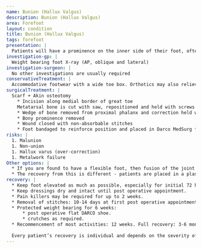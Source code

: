 ```yaml
---
name: Bunion (Hallux Valgus)
description: Bunion (Hallux Valgus)
area: Forefoot
layout: condition
title: Bunion (Hallux Valgus)
tags: forefoot
presentation: |
  Patients will have a prominence on the inner side of their foot, often associated with redness and pain. The great toe deviates laterally. The deformity usually becomes progressively worse with time. Patients may also experience pain under the ball of the foot (transfer metatarsalgia). 
investigation-gp: |
  Weight bearing foot X-ray (AP, oblique and lateral)
investigation-surgeon: |
  No other investigations are usually required
conservativeTreatment: |
  Accommodative footwear with a wide toe box. Orthotics may also relieve discomfort, especially if the patient has metatarsalgia.
surgicalTreatment: |
  Scarf + Akin osteotomy
    * Incision along medial border of great toe
    Metatarsal bone is cut with saw, repositioned and held with screws
    * Wedge of bone removed from proximal phalanx and correction held with staple
    * Bony prominence removed
    * Wound closed with non-absorbable stitches
    * Foot bandaged to reinforce position and placed in Darco MedSurg flat shoe
risks: |
  1. Malunion
  1. Non-union
  1. Hallux varus (over-correction)
  1. Metalwork failure
Other options: |
  * If you are found to have a flexible foot, then fusion of the joint above the bunion may be offered (tarsometatarsal arthrodesis or Lapidus procedure). 
  * The recovery from this is different - patients are placed in a plaster cast and require 6 weeks non-weightbearing.
recovery: |
  * Keep foot elevated as much as possible, especially for initial 72 hours
  * Keep dressings dry and intact until post operative appointment.
  * Pain killers may be required for up to 2 weeks.
  * Removal of stitches: 10-14 days at first post operative appointment.
  * Protected weight bearing for 6 weeks:
      * post operative flat DARCO shoe.
      * crutches as required.
  * Recommencement of most activities: 12 weeks. Full recovery: 3-6 months.
  
  Every patient’s recovery is individual and depends on the severity of the injury and the complexity of the surgery.
---
```

